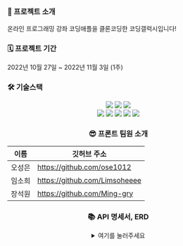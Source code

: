 ##     
### 🙌 프로젝트 소개

온라인 프로그래밍 강좌 코딩애플을 클론코딩한 코딩갤럭시입니다!


### 🗓 프로젝트 기간
2022년 10월 27일 ~ 2022년 11월 3일 (1주)

### 🛠 기술스택

<div align=center> 
<img src="https://img.shields.io/badge/html5-E34F26?style=for-the-badge&logo=html5&logoColor=white"> 
<img src="https://img.shields.io/badge/css-1572B6?style=for-the-badge&logo=css3&logoColor=white"> 
<img src="https://img.shields.io/badge/javascript-F7DF1E?style=for-the-badge&logo=javascript&logoColor=black"> 
<br>
  
<img src="https://img.shields.io/badge/react-61DAFB?style=for-the-badge&logo=react&logoColor=black"> 
<img src="https://img.shields.io/badge/redux-764ABC?style=for-the-badge&logo=redux&logoColor=white">
<img src="https://img.shields.io/badge/redux―toolkit-4D148C?style=for-the-badge&logo=redux&logoColor=white">
<img src="https://img.shields.io/badge/react―router-CA4245?style=for-the-badge&logo=reactrouter&logoColor=black"> 
<img src="https://img.shields.io/badge/redux―thunk-512BD4?style=for-the-badge&logo=redux&logoColor=white">

### 😎 프론트 팀원 소개

이름 | 깃허브 주소 |
---|---|
오성은 | https://github.com/ose1012
임소희 |	https://github.com/Limsoheeee
장석원 | https://github.com/Ming-gry

### 📚 API 명세서, ERD

<details>
<summary>여기를 눌러주세요</summary>
<div markdown="1">

<br>

[노션으로 열기](https://www.notion.so/6-SA-c02a0e2736ed42128c530350b1c4d153)

</div>
</details>
<br>
